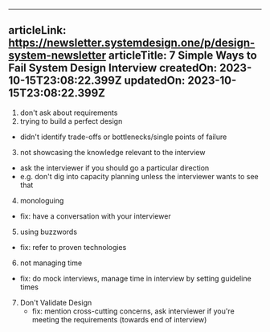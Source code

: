-----------------------
articleLink: https://newsletter.systemdesign.one/p/design-system-newsletter
articleTitle: 7 Simple Ways to Fail System Design Interview
createdOn: 2023-10-15T23:08:22.399Z
updatedOn: 2023-10-15T23:08:22.399Z
-----------------------

1. don't ask about requirements
2. trying to build a perfect design
  - didn't identify trade-offs or bottlenecks/single points of failure
3. not showcasing the knowledge relevant to the interview
  - ask the interviewer if you should go a particular direction
  - e.g. don't dig into capacity planning unless the interviewer wants to see that
4. monologuing
  - fix: have a conversation with your interviewer
5. using buzzwords
  - fix: refer to proven technologies
6. not managing time
  - fix: do mock interviews, manage time in interview by setting guideline times
7. Don't Validate Design
   - fix: mention cross-cutting concerns, ask interviewer if you're meeting the requirements (towards end of interview)
